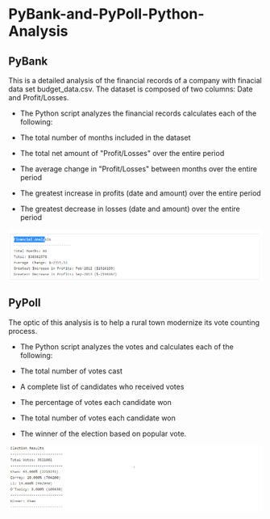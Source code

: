 # PyBank-and-PyPoll-Python-Analysis

## PyBank 

This is a detailed analysis of the financial records of a company with finacial data set budget_data.csv. The dataset is composed of two columns: Date and Profit/Losses.

* The Python script analyzes the financial records calculates each of the following:

* The total number of months included in the dataset

* The total net amount of "Profit/Losses" over the entire period

* The average change in "Profit/Losses" between months over the entire period

* The greatest increase in profits (date and amount) over the entire period

* The greatest decrease in losses (date and amount) over the entire period


![alt text](https://github.com/Claude-Hanfou/PyBank-and-PyPoll-Python-Analysis/blob/main/image/Financial.PNG "Financial analysis 1")


## PyPoll 

The optic of this analysis is to help a rural town modernize its vote counting process.

* The Python script analyzes the votes and calculates each of the following:

* The total number of votes cast

* A complete list of candidates who received votes

* The percentage of votes each candidate won

* The total number of votes each candidate won

* The winner of the election based on popular vote.


![alt text](https://github.com/Claude-Hanfou/PyBank-and-PyPoll-Python-Analysis/blob/main/image/election%20image.PNG "Election Results ")




